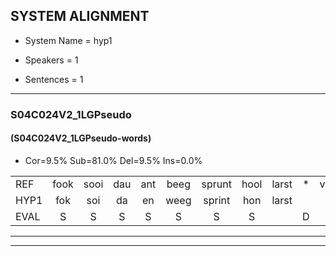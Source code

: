 
## SYSTEM ALIGNMENT

- System Name = hyp1

- Speakers = 1

- Sentences = 1

---

### S04C024V2_1LGPseudo

#### (S04C024V2_1LGPseudo-words)

- Cor=9.5%	Sub=81.0%	Del=9.5%	Ins=0.0%

|  |  |  |  |  |  |  |  |  |  |  |  |  |  |  |  |  |  |  |  |  |  |  |  |  |  |  |  |  |  |  |  |  |  |  |  |  |  |  |  |  |  |  |
|:--- |:---:|:---:|:---:|:---:|:---:|:---:|:---:|:---:|:---:|:---:|:---:|:---:|:---:|:---:|:---:|:---:|:---:|:---:|:---:|:---:|:---:|:---:|:---:|:---:|:---:|:---:|:---:|:---:|:---:|:---:|:---:|:---:|:---:|:---:|:---:|:---:|:---:|:---:|:---:|:---:|:---:|:---:|
| REF | fook | sooi | dau | ant | beeg | sprunt | hool | larst | * | vout | zwoei | fam | rachts | vaap | sprieuw | keng | swoers | doer | plirt | jien | blard | * | guul | hoekt | neeuw | noork | vid | zans | leum | haans | spaai | sjalt | heik | sank | roen | frijk | eem | schard | grek | dron | snaaf | stuid |
| HYP1 | fok | soi | da | en | weeg | sprint | hon | larst |  |  |  |  | v | vat | zo | fan | rechtt | vap | licht | je | laart | vea | vuul | hoekt | mel | noord | vit | zam | n | han | spi | sjalt | hek | sant | roen | vrek | één | gert | grit | drom | snaf | stuit |
| EVAL | S | S | S | S | S | S | S |  | D | D | D | D | S | S | S | S | S | S | S | S | S | S | S |  | S | S | S | S | S | S | S |  | S | S |  | S | S | S | S | S | S | S |
---

---
